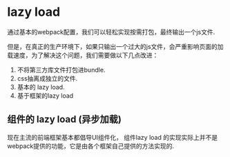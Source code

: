 # lazy load

通过基本的webpack配置，我们可以轻松实现按需打包，最终输出一个js文件.

但是，在真正的生产环境下，如果只输出一个过大的js文件，会严重影响页面的加载速度，为了解决这个问题，我们需要做以下几点改进：
1. 不将第三方库文件打包进bundle.
2. css抽离成独立的文件.
3. 基本的 lazy load.
4. 基于框架的lazy load



## 组件的 lazy load (异步加载)
现在主流的前端框架基本都倡导UI组件化，
组件lazy load 的实现实际上并不是webpack提供的功能，它是由各个框架自己提供的方法实现的.
